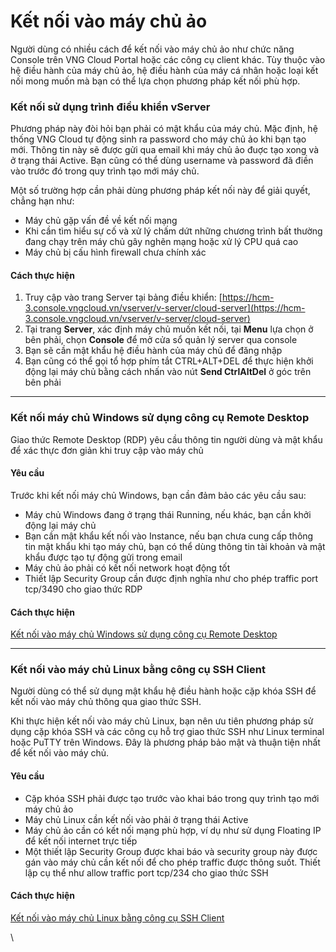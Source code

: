 # Kết nối vào máy chủ ảo

Người dùng có nhiều cách để kết nối vào máy chủ ảo như chức năng Console trên VNG Cloud Portal hoặc các công cụ client khác. Tùy thuộc vào hệ điều hành của máy chủ ảo, hệ điều hành của máy cá nhân hoặc loại kết nối mong muốn mà bạn có thể lựa chọn phương pháp kết nối phù hợp.

### **Kết nối sử dụng trình điều khiển vServer** <a href="#ketnoivaomaychuao-ketnoisudungtrinhdieukhienvserver" id="ketnoivaomaychuao-ketnoisudungtrinhdieukhienvserver"></a>

Phương pháp này đòi hỏi bạn phải có mật khẩu của máy chủ. Mặc định, hệ thống VNG Cloud tự động sinh ra password cho máy chủ ảo khi bạn tạo mới. Thông tin này sẽ được gửi qua email khi máy chủ ảo đuợc tạo xong và ở trạng thái Active. Bạn cũng có thể dùng username và password đã điền vào trước đó trong quy trình tạo mới máy chủ.

Một số trường hợp cần phải dùng phương pháp kết nối này để giải quyết, chẳng hạn như:

* Máy chủ gặp vấn đề về kết nối mạng
* Khi cần tìm hiểu sự cố và xử lý chấm dứt những chương trình bất thường đang chạy trên máy chủ gây nghẽn mạng hoặc xử lý CPU quá cao
* Máy chủ bị cấu hình firewall chưa chính xác

#### Cách thực hiện <a href="#ketnoivaomaychuao-cachthuchien" id="ketnoivaomaychuao-cachthuchien"></a>

1. Truy cập vào trang Server tại bảng điều khiển: [https://hcm-3.console.vngcloud.vn/vserver/v-server/cloud-server](https://hcm-3.console.vngcloud.vn/vserver/v-server/cloud-server)
2. Tại trang **Server**, xác định máy chủ muốn kết nối, tại **Menu** lựa chọn ở bên phải, chọn **Console** để mở cửa sổ quản lý server qua console
3. Bạn sẽ cần mật khẩu hệ điều hành của máy chủ để đăng nhập
4. Bạn cũng có thể gọi tổ hợp phím tắt CTRL+ALT+DEL để thực hiện khởi động lại máy chủ bằng cách nhấn vào nút **Send CtrlAltDel** ở góc trên bên phải

***

### **Kết nối máy chủ Windows sử dụng công cụ Remote Desktop** <a href="#ketnoivaomaychuao-ketnoimaychuwindowssudungcongcuremotedesktop" id="ketnoivaomaychuao-ketnoimaychuwindowssudungcongcuremotedesktop"></a>

Giao thức Remote Desktop (RDP) yêu cầu thông tin người dùng và mật khẩu để xác thực đơn giản khi truy cập vào máy chủ

#### Yêu cầu <a href="#ketnoivaomaychuao-yeucau" id="ketnoivaomaychuao-yeucau"></a>

Trước khi kết nối máy chủ Windows, bạn cần đảm bảo các yêu cầu sau:

* Máy chủ Windows đang ở trạng thái Running, nếu khác, bạn cần khởi động lại máy chủ
* Bạn cần mật khẩu kết nối vào Instance, nếu bạn chưa cung cấp thông tin mật khẩu khi tạo máy chủ, bạn có thể dùng thông tin tài khoản và mật khẩu được tạo tự động gửi trong email
* Máy chủ ảo phải có kết nối network hoạt động tốt
* Thiết lập Security Group cần được định nghĩa như cho phép traffic port tcp/3490 cho giao thức RDP

#### Cách thực hiện <a href="#ketnoivaomaychuao-cachthuchien.1" id="ketnoivaomaychuao-cachthuchien.1"></a>

[Kết nối vào máy chủ Windows sử dụng công cụ Remote Desktop](./#ketnoivaomaychuao-ketnoimaychuwindowssudungcongcuremotedesktop)



***

### **Kết nối vào máy chủ Linux bằng công cụ SSH Client** <a href="#ketnoivaomaychuao-ketnoivaomaychulinuxbangcongcusshclient" id="ketnoivaomaychuao-ketnoivaomaychulinuxbangcongcusshclient"></a>

Người dùng có thể sử dụng mật khẩu hệ điều hành hoặc cặp khóa SSH để kết nối vào máy chủ thông qua giao thức SSH.

Khi thực hiện kết nối vào máy chủ Linux, bạn nên ưu tiên phương pháp sử dụng cặp khóa SSH và các công cụ hỗ trợ giao thức SSH như Linux terminal hoặc PuTTY trên Windows. Đây là phương pháp bảo mật và thuận tiện nhất để kết nối vào máy chủ.

#### Yêu cầu <a href="#ketnoivaomaychuao-yeucau.1" id="ketnoivaomaychuao-yeucau.1"></a>

* Cặp khóa SSH phải được tạo trước vào khai báo trong quy trình tạo mới máy chủ ảo
* Máy chủ Linux cần kết nối vào phải ở trạng thái Active
* Máy chủ ảo cần có kết nối mạng phù hợp, ví dụ như sử dụng Floating IP để kết nối internet trực tiếp
* Một thiết lập Security Group được khai báo và security group này được gán vào máy chủ cần kết nối để cho phép traffic được thông suốt. Thiết lập cụ thể như allow traffic port tcp/234 cho giao thức SSH

#### Cách thực hiện <a href="#ketnoivaomaychuao-cachthuchien.2" id="ketnoivaomaychuao-cachthuchien.2"></a>

[Kết nối vào máy chủ Linux bằng công cụ SSH Client](./#ketnoivaomaychuao-ketnoivaomaychulinuxbangcongcusshclient)

\
